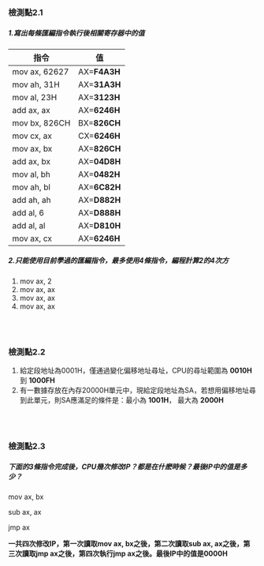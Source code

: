 ### 檢測點2.1

##### 1.寫出每條匯編指令執行後相關寄存器中的值

| 指令            | 值           |
| --------------- | ------------ |
| mov   ax, 62627 | AX=**F4A3H** |
| mov   ah, 31H   | AX=**31A3H** |
| mov   al, 23H   | AX=**3123H** |
| add   ax, ax    | AX=**6246H** |
| mov   bx, 826CH | BX=**826CH** |
| mov   cx, ax    | CX=**6246H** |
| mov   ax, bx    | AX=**826CH** |
| add   ax, bx    | AX=**04D8H** |
| mov   al, bh    | AX=**0482H** |
| mov   ah, bl    | AX=**6C82H** |
| add   ah, ah    | AX=**D882H** |
| add   al, 6     | AX=**D888H** |
| add   al, al    | AX=**D810H** |
| mov   ax, cx    | AX=**6246H** |

##### 2.只能使用目前學過的匯編指令，最多使用4條指令，編程計算2的4次方

1. mov   ax, 2
2. mov   ax, ax
3. mov   ax, ax
4. mov   ax, ax

<br/><br/>

### 檢測點2.2

1. 給定段地址為0001H，僅通過變化偏移地址尋址，CPU的尋址範圍為 **0010H** 到 **1000FH** 
2. 有一數據存放在內存20000H單元中，現給定段地址為SA，若想用偏移地址尋到此單元，則SA應滿足的條件是：最小為 **1001H**， 最大為 **2000H**

<br/><br/>

### 檢測點2.3

##### 下面的3條指令完成後，CPU幾次修改IP？都是在什麽時候？最後IP中的值是多少？

mov ax, bx

sub ax, ax

jmp ax

**一共四次修改IP，第一次讀取mov ax, bx之後，第二次讀取sub ax, ax之後，第三次讀取jmp ax之後，第四次執行jmp ax之後。最後IP中的值是0000H**

